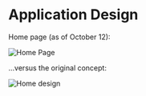 # Application Design

Home page (as of October 12):

![Home Page](../../static/img/screencap.png)

...versus the original concept:

![Home design](../../static/img/dashboard-main-concept.png)
